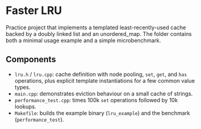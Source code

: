 # Faster LRU

Practice project that implements a templated least-recently-used cache backed by a doubly linked list and an unordered_map. The folder contains both a minimal usage example and a simple microbenchmark.

## Components

- `lru.h` / `lru.cpp`: cache definition with node pooling, `set`, `get`, and `has` operations, plus explicit template instantiations for a few common value types.
- `main.cpp`: demonstrates eviction behaviour on a small cache of strings.
- `performance_test.cpp`: times 100k `set` operations followed by 10k lookups.
- `Makefile`: builds the example binary (`lru_example`) and the benchmark (`performance_test`).

